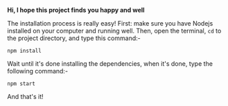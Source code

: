**Hi, I hope this project finds you happy and well**

The installation process is really easy!
First: make sure you have Nodejs installed on your computer and running well. 
Then, open the terminal, `cd` to the project directory, and type this command:-

    npm install

Wait until it's done installing the dependencies, when it's done, type the following command:-

    npm start
And that's it!
